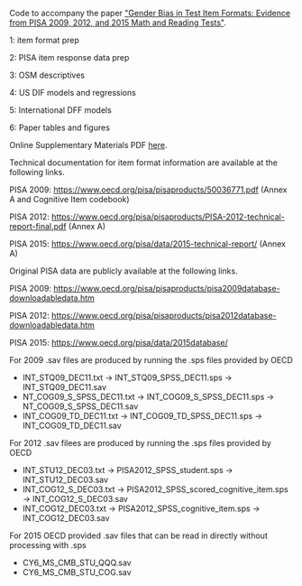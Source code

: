 Code to accompany the paper ["Gender Bias in Test Item Formats: Evidence from PISA 2009, 2012, and 2015 Math and Reading Tests"](https://onlinelibrary.wiley.com/doi/full/10.1111/jedm.12372).

1: item format prep

2: PISA item response data prep

3: OSM descriptives

4: US DIF models and regressions

5: International DFF models

6: Paper tables and figures

Online Supplementary Materials PDF [here](https://github.com/bshear/pisa_format_dif/blob/main/submit_item_formats_osm_accepted.pdf).

Technical documentation for item format information are available at the following links.

PISA 2009: https://www.oecd.org/pisa/pisaproducts/50036771.pdf (Annex A and Cognitive Item codebook)

PISA 2012: https://www.oecd.org/pisa/pisaproducts/PISA-2012-technical-report-final.pdf (Annex A)

PISA 2015: https://www.oecd.org/pisa/data/2015-technical-report/ (Annex A)

Original PISA data are publicly available at the following links.

PISA 2009: https://www.oecd.org/pisa/pisaproducts/pisa2009database-downloadabledata.htm

PISA 2012: https://www.oecd.org/pisa/pisaproducts/pisa2012database-downloadabledata.htm

PISA 2015: https://www.oecd.org/pisa/data/2015database/

For 2009 .sav files are produced by running the .sps files provided by OECD
- INT_STQ09_DEC11.txt       -> INT_STQ09_SPSS_DEC11.sps    -> INT_STQ09_DEC11.sav
- NT_COG09_S_SPSS_DEC11.txt -> INT_COG09_S_SPSS_DEC11.sps  -> NT_COG09_S_SPSS_DEC11.sav
- INT_COG09_TD_DEC11.txt    -> INT_COG09_TD_SPSS_DEC11.sps -> INT_COG09_TD_DEC11.sav

For 2012 .sav filees are produced by running the .sps files provided by OECD
- INT_STU12_DEC03.txt   -> PISA2012_SPSS_student.sps               -> INT_STU12_DEC03.sav
- INT_COG12_S_DEC03.txt -> PISA2012_SPSS_scored_cognitive_item.sps -> INT_COG12_S_DEC03.sav
- INT_COG12_DEC03.txt   -> PISA2012_SPSS_cognitive_item.sps        -> INT_COG12_DEC03.sav

For 2015 OECD provided .sav files that can be read in directly without processing with .sps
- CY6_MS_CMB_STU_QQQ.sav
- CY6_MS_CMB_STU_COG.sav
